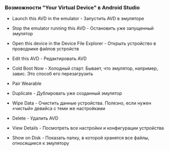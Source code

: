 ### **Возможности "Your Virtual Device" в Android Studio**

- Launch this AVD in the emulator - Запустить AVD в эмуляторе

- Stop the emulator running this AVD - Остановить уже запущенный эмулятор

- Open this device in the Device File Explorer - Открыть устройство в проводнике файлов устройств

- Edit this AVD - Редактировать AVD

- Cold Boot Now - Холодный старт. Бывает, что эмулятор, например, завис. Это способ его перезагрузить

- Pair Wearable

- Duplicate - Дублировать уже созданный эмулятор

- Wipe Data - Очистить данные устройства. Полезно, если нужен «чистый» девайса с теми же настройками

- Delete - Удалить AVD

- View Details - Посмотреть все настройки и конфигурации устройства

- Show on Disk - Показать папку, в которой хранятся все файлы, относящиеся к эмулятору
